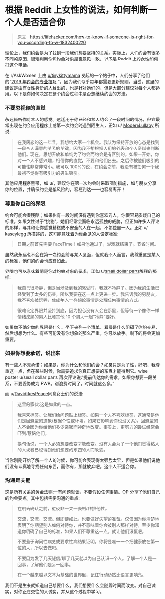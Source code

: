 # 根据 Reddit 上女性的说法，如何判断一个人是否适合你

> 原文：<https://lifehacker.com/how-to-know-if-someone-is-right-for-you-according-to-w-1832400220>

理论上，我们约会是为了找到一段我们想要坚持的关系。实际上，人们约会有很多不同的原因，很难判断你和约会对象是否意见一致。以下是 Reddit 上的女性如何打这个电话。



在 r/AskWomen 上由 [u/tinykittymama](https://www.reddit.com/user/tinykittymama) 发起的一个帖子中，人们分享了他们的“[2019 年约会的专业技巧](https://www.reddit.com/r/AskWomen/comments/anmlgb/what_are_your_pro_tips_for_dating_in_2019/) ”，因为我们似乎每年都需要更新规则。当然，这里的建议是由有女性身份的人给出的，也是针对她们的，但是大部分建议对每个人都适用。以下是你如何决定在整个约会过程中是否想继续约会的方法。

### 不要忽视你的直觉

永远倾听你对某人的感觉。这适用于你已经和某人约会了一段时间的情况，但它最常出现在约会应用程序上或第一次约会时遇到陌生人，正如 u/ [ModernLullaby](https://www.reddit.com/user/ModernLullaby) 所说:

> 在我网恋的这一年里，我想给大家一个机会。我认为保持开放的心态是找到一段令人满意的关系的关键，因为我不想根据人们的外表和个人资料来判断他们。现在，思想开放和单纯为了约会而约会是有区别的。如果一开始，你对一个人不感兴趣，相信你的直觉，不要和他们出去。之后你被他们吸引的可能性非常非常小。我可以 100%的说，在约会之前，我没有被任何一个我最初不觉得有吸引力的男生吸引。

其他应用程序黑带，如 u/，建议你在第一次约会时采取预防措施，如与朋友分享你的位置，并确保约会是低风险的，容易到达——也容易离开！

### 尊重你自己的界限

约会可能会很残酷；如果你有一段时间没有遇到你喜欢的人，你很容易质疑自己的标准。如果女性过于“挑剔”，她们经常会面临永远孤独的威胁，但正如许多人评论的那样，与其和让你感觉糟糕或不安全的人在一起，不如独自一人。正如 u/ [kaseylegg](https://www.reddit.com/user/kaseylegg) 所描述的，这可能意味着为你会见的人设定标准:

> 日期之前首先需要 FaceTime！如果他通过了，游戏就结束了。节省时间。

虽然我永远也不会在第一次约会前与某人见面，但就我个人而言，我尊重这是某人的标准，他们的约会也应该如此。

界限也可以意味着清楚你对约会对象的要求，正如 u/[small dollar parts](https://www.reddit.com/user/smalldollparts)解释的那样:

> 我自己很冷静，但是当涉及到我的感受时，我就不冷静了。因为我的生活已经受到了太多的伤害，所以我要在这一点上更进一步。我告诉我的男朋友，我不喜欢被玩弄，像成年人一样谈论事情是处理任何事情的方式。
> 
> 很难设定界限并坚持到底，因为担心没有人会在那里，但等待一个像你一样情绪成熟的男人比和其他 10 个男人一起“冷静”要好。

如果你不确定你的界限是什么，坐下来列一个清单，看看是什么阻碍了你的交易，然后想想为什么。有些可能没有你想象的那么严重，你可以放手。剩下的将会更加重要。

### 如果你想要承诺，说出来

有一些人不想承诺；如果是，你为什么和他们约会？如果只是为了性，好吧，我尊重这一点，但在某些时候，你需要追求你真正想要的东西才能得到它。wise poster u/small dollar parts 再次评论说:“提前传达你的需求，如果你想要一段关系，不要妥协成为 FWB。别浪费时间了，时间就这么多。”

而 u/[DavidlikesPeace](https://www.reddit.com/user/DavidlikesPeace)同意女士们的说法:

> 这里的家伙:这是如此的一点。
> 
> 我喜欢标签。让我们给问题贴上标签。如果一个人不喜欢标签，这通常是他们是回避型的迹象(根据个性或环境，如果它影响到你也没关系)。回避型的人不会因为你给他们多少亲密而神奇地改变。事实上，更努力的尝试经常会吓到/惹恼他们。
> 
> 换句话说，一个人必须想要改变才能改变。没有人会为了一个他们觉得粘人的人或者已经得到他们想要的东西的人而改变。

当你刚刚开始了解一个人的时候，你可能会表现得太强势太早，但是如果他们说他们没有认真地寻找任何东西，而你有，那就放弃吧。这个人不适合你。

### 沟通是关键

这是所有关系的黄金法则:一有问题就谈，不要假设任何事情。OP 分享了他们自己的约会要点，其中包括需要沟通的重点:

> 在明确确认之前，假设非一夫一妻制/非排他性。
> 
> 交流，交流，交流。但即便如此，也要做好失望的准备。仅仅因为你清楚地表明了你期望别人如何对待你，并不意味着你会被别人那样对待。至少你知道你明确了自己的标准，如果人们不尊重这一点，就让他们滚蛋吧。
> 
> 不要羞于询问性病史或要求性病结果证明。你将是唯一一个把健康放在第一位的人，所以去做吧。
> 
> 不要因为发了几天短信/聊了几天就以为自己认识一个人。了解一个人是一回事，了解他们是另一回事。
> 
> 在一个越来越以文本为基础的世界里，记住行动仍然比语言更响亮。

我们不是生来就知道自己想要什么，我们想要什么会随着时间而改变。对自己诚实，对你正在交往的人诚实，并从这个过程中学习。